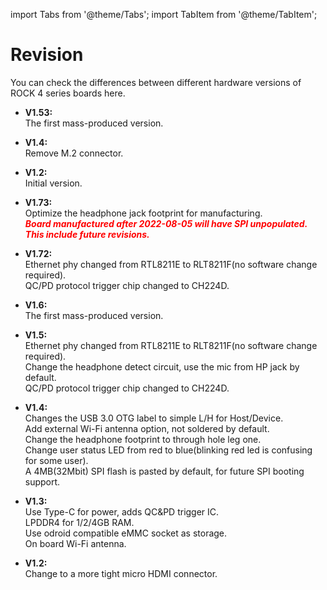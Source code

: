 ﻿---
sidebar_label: 'Hardware Revision'
sidebar_position: 20
---

import Tabs from '@theme/Tabs';
import TabItem from '@theme/TabItem';

# Revision

You can check the differences between different hardware versions of ROCK 4 series boards here.

<Tabs>
<TabItem value="ROCK_4SE" label="ROCK 4SE">

- **V1.53:**  
The first mass-produced version.

</TabItem>
<TabItem value="ROCK_4C_Plus" label="ROCK 4C+">

- **V1.4:**  
Remove M.2 connector.

- **V1.2:**  
Initial version.

</TabItem>
<TabItem value="ROCK_4AB_Plus" label="ROCK 4A/B+">

- **V1.73:**  
Optimize the headphone jack footprint for manufacturing.  
***<font color='red'>Board manufactured after 2022-08-05 will have SPI unpopulated. This include future revisions.</font>***

- **V1.72:**  
Ethernet phy changed from RTL8211E to RLT8211F(no software change required).  
QC/PD protocol trigger chip changed to CH224D.

- **V1.6:**  
The first mass-produced version.

</TabItem>
<TabItem value="ROCK_4AB" label="ROCK 4A/B">

- **V1.5:**  
Ethernet phy changed from RTL8211E to RLT8211F(no software change required).  
Change the headphone detect circuit, use the mic from HP jack by default.  
QC/PD protocol trigger chip changed to CH224D.  

- **V1.4:**  
Changes the USB 3.0 OTG label to simple L/H for Host/Device.  
Add external Wi-Fi antenna option, not soldered by default.  
Change the headphone footprint to through hole leg one.  
Change user status LED from red to blue(blinking red led is confusing for some user).  
A 4MB(32Mbit) SPI flash is pasted by default, for future SPI booting support.

- **V1.3:**  
Use Type-C for power, adds QC&PD trigger IC.  
LPDDR4 for 1/2/4GB RAM.  
Use odroid compatible eMMC socket as storage.  
On board Wi-Fi antenna.

</TabItem>
<TabItem value="ROCK_4C" label="ROCK 4C">

- **V1.2:**  
Change to a more tight micro HDMI connector.

</TabItem>
</Tabs>
